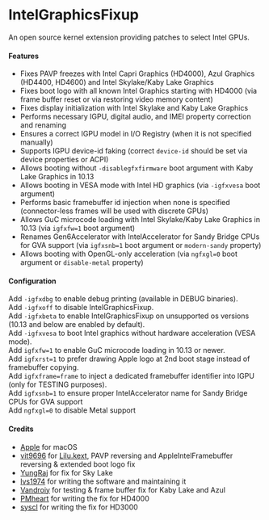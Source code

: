 IntelGraphicsFixup
==================

An open source kernel extension providing patches to select Intel GPUs.

#### Features
- Fixes PAVP freezes with Intel Capri Graphics (HD4000), Azul Graphics (HD4400, HD4600) and Intel Skylake/Kaby Lake Graphics
- Fixes boot logo with all known Intel Graphics starting with HD4000 (via frame buffer reset or via restoring video memory content)
- Fixes display initialization with Intel Skylake and Kaby Lake Graphics
- Performs necessary IGPU, digital audio, and IMEI property correction and renaming
- Ensures a correct IGPU model in I/O Registry (when it is not specified manually)
- Supports IGPU device-id faking (correct `device-id` should be set via device properties or ACPI)
- Allows booting without  `-disablegfxfirmware`  boot argument with Kaby Lake Graphics in 10.13
- Allows booting in VESA mode with Intel HD graphics (via `-igfxvesa` boot argument)
- Performs basic framebuffer id injection when none is specified (connector-less frames will be used with discrete GPUs)
- Allows GuC microcode loading with Intel Skylake/Kaby Lake Graphics in 10.13 (via `igfxfw=1` boot argument)
- Renames Gen6Accelerator with IntelAccelerator for Sandy Bridge CPUs for GVA support (via `igfxsnb=1` boot argument or `modern-sandy` property)
- Allows booting with OpenGL-only acceleration (via `ngfxgl=0` boot argument or `disable-metal` property)

#### Configuration
Add `-igfxdbg` to enable debug printing (available in DEBUG binaries).  
Add `-igfxoff` to disable IntelGraphicsFixup.  
Add `-igfxbeta` to enable IntelGraphicsFixup on unsupported os versions (10.13 and below are enabled by default).  
Add `-igfxvesa` to boot Intel graphics without hardware acceleration (VESA mode).  
Add `igfxfw=1` to enable GuC microcode loading in 10.13 or newer.  
Add `igfxrst=1` to prefer drawing Apple logo at 2nd boot stage instead of framebuffer copying.  
Add `igfxframe=frame` to inject a dedicated framebuffer identifier into IGPU (only for TESTING purposes).  
Add `igfxsnb=1` to ensure proper IntelAccelerator name for Sandy Bridge CPUs for GVA support  
Add `ngfxgl=0` to disable Metal support  

#### Credits
- [Apple](https://www.apple.com) for macOS  
- [vit9696](https://github.com/vit9696) for [Lilu.kext](https://github.com/vit9696/Lilu), PAVP reversing and AppleIntelFramebuffer reversing & extended boot logo fix
- [YungRaj](https://github.com/YungRaj) for fix for Sky Lake
- [lvs1974](https://applelife.ru/members/lvs1974.53809/) for writing the software and maintaining it
- [Vandroiy](https://github.com/vandroiy2013) for testing & frame buffer fix for Kaby Lake and Azul
- [PMheart](https://github.com/PMheart) for writing the fix for HD4000
- [syscl](https://github.com/syscl) for writing the fix for HD3000
